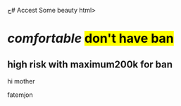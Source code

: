 ج# Accest
Some beauty
html>
<head>
<meta charset="utf–8">
<title>Fc 24 <br>ul &nbs; coin </title>
</head>
<body>
<h1><i>comfortable</i> <mark>don't have ban<mark></h1>
<h2>high risk with <b>maximum200k for ban</b></h2>
<p>hi mother</p>
<href>fatemjon</href>

</body>










<html>
